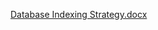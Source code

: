 [Database Indexing Strategy.docx](https://github.com/user-attachments/files/23217454/Database.Indexing.Strategy.docx)
